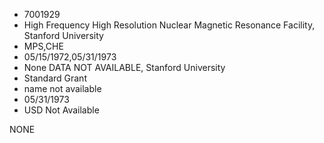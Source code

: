 * 7001929
* High Frequency High Resolution Nuclear Magnetic Resonance   Facility, Stanford University
* MPS,CHE
* 05/15/1972,05/31/1973
* None   DATA NOT AVAILABLE, Stanford University
* Standard Grant
*   name not available
* 05/31/1973
* USD Not Available

NONE